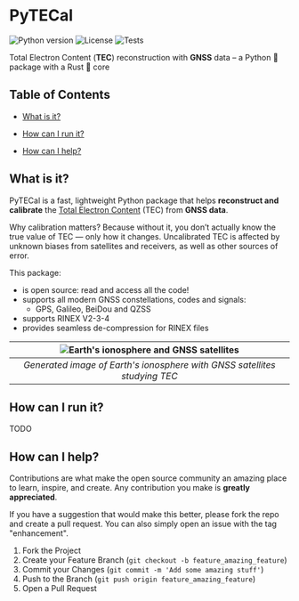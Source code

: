 # PyTECal

<!-- Add PyPi version when published -->
![Python version](https://img.shields.io/badge/python-3.13-blue.svg)
![License](https://img.shields.io/github/license/viventriglia/pyTEC)
![Tests](https://github.com/viventriglia/pyTEC/actions/workflows/pytest.yml/badge.svg)

Total Electron Content (**TEC**) reconstruction with **GNSS** data – a Python 🐍 package with a Rust 🦀 core

## Table of Contents

- [What is it?](#what-is-it)

- [How can I run it?](#how-can-i-run-it)

- [How can I help?](#how-can-i-help)

## What is it?

PyTECal is a fast, lightweight Python package that helps **reconstruct and calibrate** the [Total Electron Content](https://en.wikipedia.org/wiki/Total_electron_content) (TEC) from **GNSS data**.

Why calibration matters? Because without it, you don’t actually know the true value of TEC — only how it changes. Uncalibrated TEC is affected by unknown biases from satellites and receivers, as well as other sources of error.

This package:
- is open source: read and access all the code!
- supports all modern GNSS constellations, codes and signals:
    - GPS, Galileo, BeiDou and QZSS
- supports RINEX V2-3-4
- provides seamless de-compression for RINEX files

| ![Earth's ionosphere and GNSS satellites](images/project_cover.png) | 
|:--:| 
| *Generated image of Earth's ionosphere with GNSS satellites studying TEC* |


## How can I run it?

TODO


## How can I help?

Contributions are what make the open source community an amazing place to learn, inspire, and create. Any contribution you make is **greatly appreciated**.

If you have a suggestion that would make this better, please fork the repo and create a pull request. You can also simply open an issue with the tag "enhancement".

1. Fork the Project
2. Create your Feature Branch (`git checkout -b feature_amazing_feature`)
3. Commit your Changes (`git commit -m 'Add some amazing stuff'`)
4. Push to the Branch (`git push origin feature_amazing_feature`)
5. Open a Pull Request

